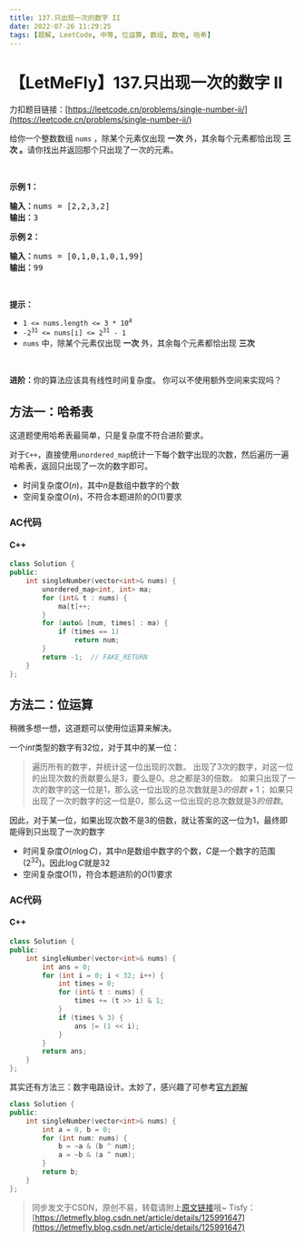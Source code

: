 ```yaml
---
title: 137.只出现一次的数字 II
date: 2022-07-26 11:29:25
tags: [题解, LeetCode, 中等, 位运算, 数组, 数电, 哈希]
---
```


# 【LetMeFly】137.只出现一次的数字 II

力扣题目链接：[https://leetcode.cn/problems/single-number-ii/](https://leetcode.cn/problems/single-number-ii/)

<p>给你一个整数数组 <code>nums</code> ，除某个元素仅出现 <strong>一次</strong> 外，其余每个元素都恰出现 <strong>三次 。</strong>请你找出并返回那个只出现了一次的元素。</p>

<p> </p>

<p><strong>示例 1：</strong></p>

<pre>
<strong>输入：</strong>nums = [2,2,3,2]
<strong>输出：</strong>3
</pre>

<p><strong>示例 2：</strong></p>

<pre>
<strong>输入：</strong>nums = [0,1,0,1,0,1,99]
<strong>输出：</strong>99
</pre>

<p> </p>

<p><strong>提示：</strong></p>

<ul>
	<li><code>1 <= nums.length <= 3 * 10<sup>4</sup></code></li>
	<li><code>-2<sup>31</sup> <= nums[i] <= 2<sup>31</sup> - 1</code></li>
	<li><code>nums</code> 中，除某个元素仅出现 <strong>一次</strong> 外，其余每个元素都恰出现 <strong>三次</strong></li>
</ul>

<p> </p>

<p><strong>进阶：</strong>你的算法应该具有线性时间复杂度。 你可以不使用额外空间来实现吗？</p>


    
## 方法一：哈希表

这道题使用哈希表最简单，只是复杂度不符合进阶要求。

对于```C++```，直接使用```unordered_map```统计一下每个数字出现的次数，然后遍历一遍哈希表，返回只出现了一次的数字即可。

+ 时间复杂度$O(n)$，其中$n$是数组中数字的个数
+ 空间复杂度$O(n)$，不符合本题进阶的$O(1)$要求

### AC代码

#### C++

```cpp
class Solution {
public:
    int singleNumber(vector<int>& nums) {
        unordered_map<int, int> ma;
        for (int& t : nums) {
            ma[t]++;
        }
        for (auto& [num, times] : ma) {
            if (times == 1)
                return num;
        }
        return -1;  // FAKE_RETURN
    }
};
```

## 方法二：位运算

稍微多想一想，这道题可以使用位运算来解决。

一个$int$类型的数字有$32$位，对于其中的某一位：

> 遍历所有的数字，并统计这一位出现的次数。
> 出现了$3$次的数字，对这一位的出现次数的贡献要么是$3$，要么是$0$。总之都是$3$的倍数。
> 如果只出现了一次的数字的这一位是$1$，那么这一位出现的总次数就是$3的倍数+1$；
> 如果只出现了一次的数字的这一位是$0$，那么这一位出现的总次数就是$3的倍数$。

因此，对于某一位，如果出现次数不是$3$的倍数，就让答案的这一位为$1$，最终即能得到只出现了一次的数字

+ 时间复杂度$O(n\log C)$，其中$n$是数组中数字的个数，$C$是一个数字的范围($2^{32}$)。因此$\log C$就是$32$
+ 空间复杂度$O(1)$，符合本题进阶的$O(1)$要求

### AC代码

#### C++

```cpp
class Solution {
public:
    int singleNumber(vector<int>& nums) {
        int ans = 0;
        for (int i = 0; i < 32; i++) {
            int times = 0;
            for (int& t : nums) {
                times += (t >> i) & 1;
            }
            if (times % 3) {
                ans |= (1 << i);
            }
        }
        return ans;
    }
};
```

其实还有方法三：数字电路设计。太妙了，感兴趣了可参考[官方题解](https://leetcode.cn/problems/single-number-ii/solution/zhi-chu-xian-yi-ci-de-shu-zi-ii-by-leetc-23t6/)

```cpp
class Solution {
public:
    int singleNumber(vector<int>& nums) {
        int a = 0, b = 0;
        for (int num: nums) {
            b = ~a & (b ^ num);
            a = ~b & (a ^ num);
        }
        return b;
    }
};
```

> 同步发文于CSDN，原创不易，转载请附上[原文链接](https://blog.tisfy.eu.org/2022/07/26/LeetCode%200137.%E5%8F%AA%E5%87%BA%E7%8E%B0%E4%B8%80%E6%AC%A1%E7%9A%84%E6%95%B0%E5%AD%97II/)哦~
> Tisfy：[https://letmefly.blog.csdn.net/article/details/125991647](https://letmefly.blog.csdn.net/article/details/125991647)

